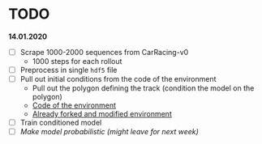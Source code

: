# TODO

**14.01.2020**

- [ ] Scrape 1000-2000 sequences from CarRacing-v0
   - 1000 steps for each rollout
- [ ] Preprocess in single `hdf5` file
- [ ] Pull out initial conditions from the code of the environment
   - Pull out the polygon defining the track (condition the model on the polygon)
   - [Code of the environment](https://github.com/openai/gym/blob/master/gym/envs/box2d/car_racing.py)
   - [Already forked and modified environment](https://github.com/hrc2da/CarRacing)
- [ ] Train conditioned model
- [ ] _Make model probabilistic (might leave for next week)_
